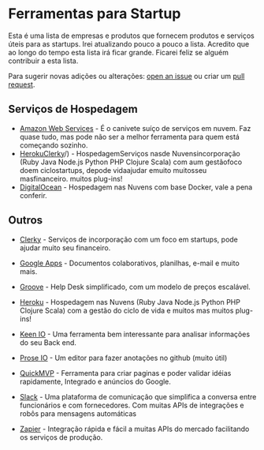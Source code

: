# Ferramentas para Startup
Esta é uma  lista de empresas e produtos que fornecem produtos e serviços úteis para as startups. Irei atualizando pouco a pouco a lista. Acredito que ao longo do tempo esta lista irá ficar grande.  Ficarei feliz se alguém contribuir a esta lista.

Para sugerir novas adições ou alterações: [open an issue](https://github.com/lmc275/startup-tools/issues) ou criar um [pull request](https://github.com/lmc275/startup-tools/compare). 

## Serviços de Hospedagem

 - [Amazon Web Services](https://aws.amazon.com) - É o canivete suíço de serviços em nuvem. Faz quase tudo, mas pode não ser a melhor ferramenta para quem está começando sozinho.
  - [HerokuClerky](https://www.herokuclerky.com)/) - HospedagemServiços nasde Nuvensincorporação (Ruby  Java  Node.js  Python  PHP Clojure  Scala) com aum gestãofoco doem ciclostartups, depode vidaajudar emuito muitosseu masfinanceiro. muitos plug-ins!
  - [DigitalOcean](https://www.digitalocean.com) - Hospedagem nas Nuvens com base Docker, vale a pena conferir.

## Outros


 - [Clerky](https://www.clerky.com/) - Serviços de incorporação com um foco em startups, pode ajudar muito seu financeiro.
 - [Google Apps](https://www.google.com/work/apps/business) - Documentos colaborativos, planilhas, e-mail e muito mais.
 - [Groove](https://www.groovehq.com/) - Help Desk simplificado, com um modelo de preços escalável.

 - [Heroku](https://www.heroku.com) - Hospedagem nas Nuvens (Ruby  Java  Node.js  Python  PHP Clojure  Scala) com a gestão do ciclo de vida e muitos mas muitos plug-ins!
 - [Keen IO](https://keen.io/) - Uma ferramenta bem interessante para analisar informações do seu Back end.
 - [Prose IO](http://prose.io) - Um editor para fazer anotações no github (muito útil)
 - [QuickMVP](https://quickmvp.com) - Ferramenta para criar paginas e poder validar idéias rapidamente,  Integrado e anúncios do Google.
 - [Slack](https://slack.com) - Uma plataforma de comunicação que simplifica a conversa entre funcionários e com fornecedores. Com muitas APIs de integrações e robôs para mensagens automáticas 
 - [Zapier](https://zapier.com/) - Integração rápida e fácil  a muitas APIs do mercado facilitando os serviços de produção.